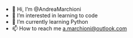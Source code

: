 - 👋 Hi, I’m @AndreaMarchioni
- 👀 I’m interested in learning to code
- 🌱 I’m currently learning Python
- 📫 How to reach me a.marchioni@outlook.com


<!---
AndreaMarchioni/AndreaMarchioni is a ✨ special ✨ repository because its `README.md` (this file) appears on your GitHub profile.
You can click the Preview link to take a look at your changes.
--->
